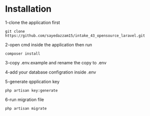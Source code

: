 # Installation

1-clone the application first

    git clone https://github.com/sayedazzam15/intake_43_opensource_laravel.git

2-open cmd inside the application then run

    composer install

3-copy .env.example and rename the copy to .env

4-add your database configration inside .env

5-generate qpplication key

    php artisan key:generate

6-run migration file

    php artisan migrate


